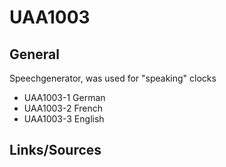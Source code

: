 # UAA1003

## General
Speechgenerator, was used for "speaking" clocks

- UAA1003-1 German
- UAA1003-2 French
- UAA1003-3 English

## Links/Sources
